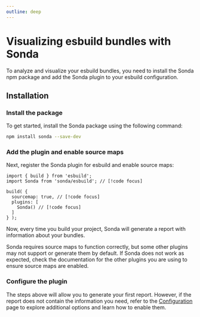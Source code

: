 ```yaml
---
outline: deep
---
```


# Visualizing esbuild bundles with Sonda

To analyze and visualize your esbuild bundles, you need to install the Sonda npm package and add the Sonda plugin to your esbuild configuration.

## Installation

### Install the package

To get started, install the Sonda package using the following command:

```bash
npm install sonda --save-dev
```

### Add the plugin and enable source maps

Next, register the Sonda plugin for esbuild and enable source maps:

```js{2,5,7}
import { build } from 'esbuild';
import Sonda from 'sonda/esbuild'; // [!code focus]

build( {
  sourcemap: true, // [!code focus]
  plugins: [
    Sonda() // [!code focus]
  ]
} );
```

Now, every time you build your project, Sonda will generate a report with information about your bundles.

Sonda requires source maps to function correctly, but some other plugins may not support or generate them by default. If Sonda does not work as expected, check the documentation for the other plugins you are using to ensure source maps are enabled.

### Configure the plugin

The steps above will allow you to generate your first report. However, if the report does not contain the information you need, refer to the [Configuration](/configuration) page to explore additional options and learn how to enable them.
